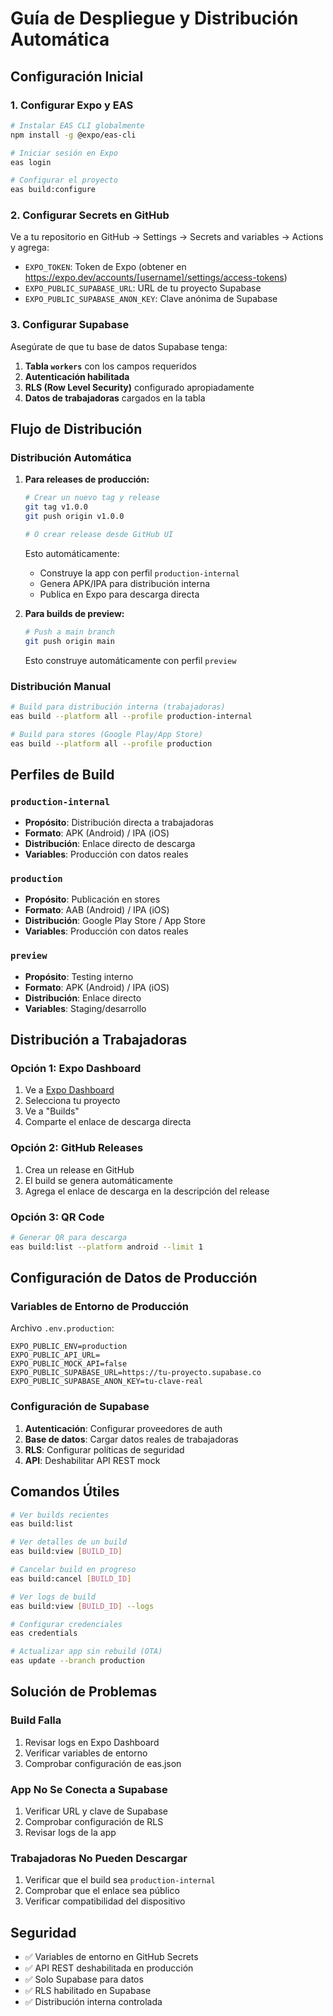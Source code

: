 # Guía de Despliegue y Distribución Automática

## Configuración Inicial

### 1. Configurar Expo y EAS

```bash
# Instalar EAS CLI globalmente
npm install -g @expo/eas-cli

# Iniciar sesión en Expo
eas login

# Configurar el proyecto
eas build:configure
```

### 2. Configurar Secrets en GitHub

Ve a tu repositorio en GitHub → Settings → Secrets and variables → Actions y agrega:

- `EXPO_TOKEN`: Token de Expo (obtener en https://expo.dev/accounts/[username]/settings/access-tokens)
- `EXPO_PUBLIC_SUPABASE_URL`: URL de tu proyecto Supabase
- `EXPO_PUBLIC_SUPABASE_ANON_KEY`: Clave anónima de Supabase

### 3. Configurar Supabase

Asegúrate de que tu base de datos Supabase tenga:

1. **Tabla `workers`** con los campos requeridos
2. **Autenticación habilitada** 
3. **RLS (Row Level Security)** configurado apropiadamente
4. **Datos de trabajadoras** cargados en la tabla

## Flujo de Distribución

### Distribución Automática

1. **Para releases de producción:**
   ```bash
   # Crear un nuevo tag y release
   git tag v1.0.0
   git push origin v1.0.0
   
   # O crear release desde GitHub UI
   ```
   
   Esto automáticamente:
   - Construye la app con perfil `production-internal`
   - Genera APK/IPA para distribución interna
   - Publica en Expo para descarga directa

2. **Para builds de preview:**
   ```bash
   # Push a main branch
   git push origin main
   ```
   
   Esto construye automáticamente con perfil `preview`

### Distribución Manual

```bash
# Build para distribución interna (trabajadoras)
eas build --platform all --profile production-internal

# Build para stores (Google Play/App Store)
eas build --platform all --profile production
```

## Perfiles de Build

### `production-internal`
- **Propósito**: Distribución directa a trabajadoras
- **Formato**: APK (Android) / IPA (iOS)
- **Distribución**: Enlace directo de descarga
- **Variables**: Producción con datos reales

### `production`
- **Propósito**: Publicación en stores
- **Formato**: AAB (Android) / IPA (iOS)
- **Distribución**: Google Play Store / App Store
- **Variables**: Producción con datos reales

### `preview`
- **Propósito**: Testing interno
- **Formato**: APK (Android) / IPA (iOS)
- **Distribución**: Enlace directo
- **Variables**: Staging/desarrollo

## Distribución a Trabajadoras

### Opción 1: Expo Dashboard
1. Ve a [Expo Dashboard](https://expo.dev)
2. Selecciona tu proyecto
3. Ve a "Builds"
4. Comparte el enlace de descarga directa

### Opción 2: GitHub Releases
1. Crea un release en GitHub
2. El build se genera automáticamente
3. Agrega el enlace de descarga en la descripción del release

### Opción 3: QR Code
```bash
# Generar QR para descarga
eas build:list --platform android --limit 1
```

## Configuración de Datos de Producción

### Variables de Entorno de Producción

Archivo `.env.production`:
```env
EXPO_PUBLIC_ENV=production
EXPO_PUBLIC_API_URL=
EXPO_PUBLIC_MOCK_API=false
EXPO_PUBLIC_SUPABASE_URL=https://tu-proyecto.supabase.co
EXPO_PUBLIC_SUPABASE_ANON_KEY=tu-clave-real
```

### Configuración de Supabase

1. **Autenticación**: Configurar proveedores de auth
2. **Base de datos**: Cargar datos reales de trabajadoras
3. **RLS**: Configurar políticas de seguridad
4. **API**: Deshabilitar API REST mock

## Comandos Útiles

```bash
# Ver builds recientes
eas build:list

# Ver detalles de un build
eas build:view [BUILD_ID]

# Cancelar build en progreso
eas build:cancel [BUILD_ID]

# Ver logs de build
eas build:view [BUILD_ID] --logs

# Configurar credenciales
eas credentials

# Actualizar app sin rebuild (OTA)
eas update --branch production
```

## Solución de Problemas

### Build Falla
1. Revisar logs en Expo Dashboard
2. Verificar variables de entorno
3. Comprobar configuración de eas.json

### App No Se Conecta a Supabase
1. Verificar URL y clave de Supabase
2. Comprobar configuración de RLS
3. Revisar logs de la app

### Trabajadoras No Pueden Descargar
1. Verificar que el build sea `production-internal`
2. Comprobar que el enlace sea público
3. Verificar compatibilidad del dispositivo

## Seguridad

- ✅ Variables de entorno en GitHub Secrets
- ✅ API REST deshabilitada en producción
- ✅ Solo Supabase para datos
- ✅ RLS habilitado en Supabase
- ✅ Distribución interna controlada